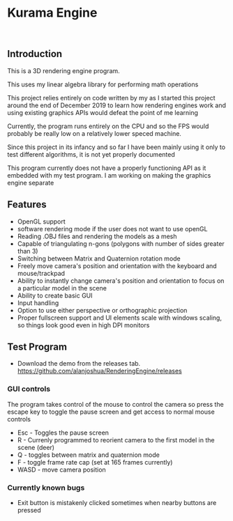 # Kurama Engine

<p></p>
&nbsp &nbsp &nbsp

## Introduction

<p> This is a 3D rendering engine program.</p>

<p>This uses my linear algebra library for performing math operations </p>

<p>This project relies entirely on code written by my as I started this project around the end of December 2019 to learn how rendering engines work and using existing graphics APIs would defeat the point of me learning </p>

<p>Currently, the program runs entirely on the CPU and so the FPS would probably be really low on a relatively lower speced machine.</p>

<p> Since this project in its infancy and so far I have been mainly using it only to test different algorithms, it is not yet properly documented</p>

<p> This program currently does not have a properly functioning API as it embedded with my test program. I am working on making the graphics engine separate 

## Features
* OpenGL support
* software rendering mode if the user does not want to use openGL
* Reading .OBJ files and rendering the models as a mesh
* Capable of triangulating n-gons (polygons with number of sides greater than 3)
* Switching between Matrix and Quaternion rotation mode
* Freely move camera's position and orientation with the keyboard and mouse/trackpad
* Ability to instantly change camera's position and orientation to focus on a particular model in the scene
* Ability to create basic GUI
* Input handling
* Option to use either perspective or orthographic projection
* Proper fullscreen support and UI elements scale with windows scaling, so things look good even in high DPI monitors

## Test Program
* Download the demo from the releases tab. https://github.com/alanjoshua/RenderingEngine/releases

### GUI controls
<p> The program takes control of the mouse to control the camera so press the escape key to toggle the pause screen and get access to normal mouse controls </p>

* Esc - Toggles the pause screen
* R - Currenly programmed to reorient camera to the first model in the scene (deer)
* Q - toggles between matrix and quaternion mode
* F - toggle frame rate cap (set at 165 frames currently)
* WASD - move camera position

### Currently known bugs

* Exit button is mistakenly clicked sometimes when nearby buttons are pressed 




